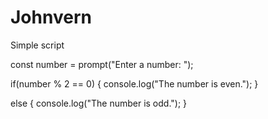 # Johnvern
Simple script


const number = prompt("Enter a number: ");


if(number % 2 == 0) {
    console.log("The number is even.");
}


else {
    console.log("The number is odd.");
}
